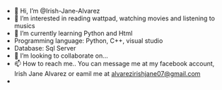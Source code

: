 - 👋 Hi, I’m @Irish-Jane-Alvarez
- 👀 I’m interested in reading wattpad, watching movies and listening to musics
- 🌱 I’m currently learning Python and Html
- Programming language: Python, C++, visual studio
- Database: Sql Server 
- 💞️ I’m looking to collaborate on...
- 📫 How to reach me.. You can message me at my facebook account, Irish Jane Alvarez or eamil me at alvarezirishjane07@gmail.com
- 
<!---
Irish-Jane-Alvarez/Irish-Jane-Alvarez is a ✨ special ✨ repository because its `README.md` (this file) appears on your GitHub profile.
You can click the Preview link to take a look at your changes.
--->
